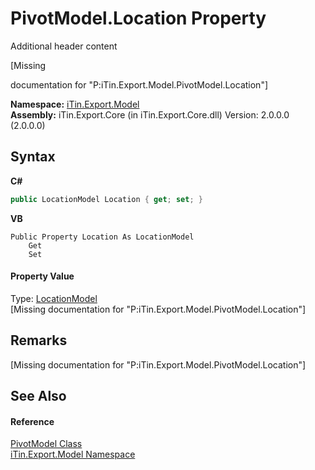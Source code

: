 # PivotModel.Location Property 
Additional header content 

\[Missing <summary> documentation for "P:iTin.Export.Model.PivotModel.Location"\]

**Namespace:**&nbsp;<a href="N_iTin_Export_Model">iTin.Export.Model</a><br />**Assembly:**&nbsp;iTin.Export.Core (in iTin.Export.Core.dll) Version: 2.0.0.0 (2.0.0.0)

## Syntax

**C#**<br />
``` C#
public LocationModel Location { get; set; }
```

**VB**<br />
``` VB
Public Property Location As LocationModel
	Get
	Set
```


#### Property Value
Type: <a href="T_iTin_Export_Model_LocationModel">LocationModel</a><br />\[Missing <value> documentation for "P:iTin.Export.Model.PivotModel.Location"\]

## Remarks
\[Missing <remarks> documentation for "P:iTin.Export.Model.PivotModel.Location"\]

## See Also


#### Reference
<a href="T_iTin_Export_Model_PivotModel">PivotModel Class</a><br /><a href="N_iTin_Export_Model">iTin.Export.Model Namespace</a><br />